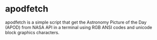 # apodfetch
apodfetch is a simple script that get the Astronomy Picture of the Day (APOD) from NASA API in a terminal using RGB ANSI codes and unicode block graphics characters.
